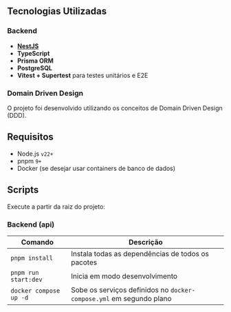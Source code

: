 ## Tecnologias Utilizadas

### Backend

- **[NestJS](https://nestjs.com/)**
- **TypeScript**
- **Prisma ORM**
- **PostgreSQL**
- **Vitest + Supertest** para testes unitários e E2E

### Domain Driven Design

O projeto foi desenvolvido utilizando os conceitos de Domain Driven Design (DDD).

## Requisitos

- Node.js `v22+`
- pnpm `9+`
- Docker (se desejar usar containers de banco de dados)

## Scripts

Execute a partir da raiz do projeto:

### Backend (api)

| Comando                | Descrição                                                           |
| ---------------------- | ------------------------------------------------------------------- |
| `pnpm install`         | Instala todas as dependências de todos os pacotes                   |
| `pnpm run start:dev`   | Inicia em modo desenvolvimento                                      |
| `docker compose up -d` | Sobe os serviços definidos no `docker-compose.yml` em segundo plano |
